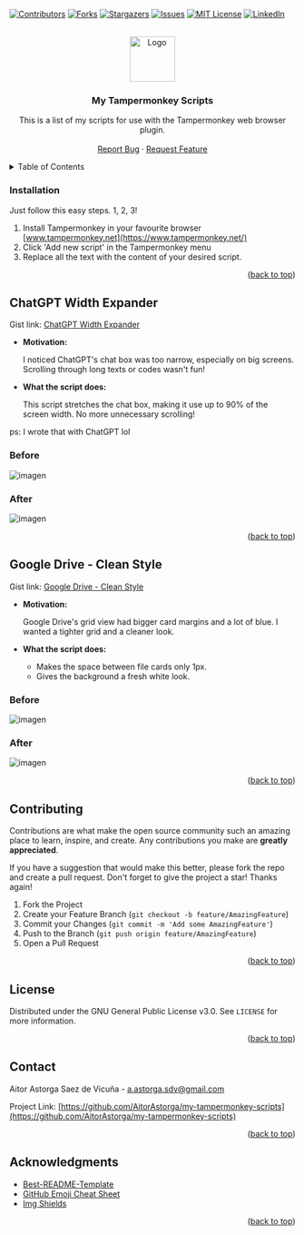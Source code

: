 <a name="readme-top"></a>

<!-- PROJECT SHIELDS -->
<!--
*** I'm using markdown "reference style" links for readability.
*** Reference links are enclosed in brackets [ ] instead of parentheses ( ).
*** See the bottom of this document for the declaration of the reference variables
*** for contributors-url, forks-url, etc. This is an optional, concise syntax you may use.
*** https://www.markdownguide.org/basic-syntax/#reference-style-links
-->
[![Contributors][contributors-shield]][contributors-url]
[![Forks][forks-shield]][forks-url]
[![Stargazers][stars-shield]][stars-url]
[![Issues][issues-shield]][issues-url]
[![MIT License][license-shield]][license-url]
[![LinkedIn][linkedin-shield]][linkedin-url]


<!-- PROJECT LOGO -->
<br />
<div align="center">
  <a href="https://github.com/AitorAstorga/my-tampermonkey-scripts">
    <img src="https://github.com/othneildrew/Best-README-Template/raw/master/images/logo.png" alt="Logo" width="80" height="80">
  </a>

  <h3 align="center">My Tampermonkey Scripts</h3>

  <p align="center">
    This is a list of my scripts for use with the Tampermonkey web browser plugin.
    <br />
    <br />
    <a href="https://github.com/AitorAstorga/my-tampermonkey-scripts/issues">Report Bug</a>
    ·
    <a href="https://github.com/AitorAstorga/my-tampermonkey-scripts/issues">Request Feature</a>
  </p>
</div>


<!-- TABLE OF CONTENTS -->
<details>
  <summary>Table of Contents</summary>
  <ol>
    <li><a href="#installation">Installation</a></li>
    <li><a href="#chatgpt-width-expander">ChatGPT Width Expander</a></li>
    <li><a href="#google-drive---clean-style">Google Drive - Clean Style</a></li>
    <li><a href="#contributing">Contributing</a></li>
    <li><a href="#license">License</a></li>
    <li><a href="#contact">Contact</a></li>
    <li><a href="#acknowledgments">Acknowledgments</a></li>
  </ol>
</details>

### Installation

Just follow this easy steps. 1, 2, 3!

1. Install Tampermonkey in your favourite browser [www.tampermonkey.net](https://www.tampermonkey.net/)
2. Click 'Add new script' in the Tampermonkey menu
3. Replace all the text with the content of your desired script.

<p align="right">(<a href="#readme-top">back to top</a>)</p>


## ChatGPT Width Expander
Gist link: [ChatGPT Width Expander](https://gist.github.com/AitorAstorga/cae2b3deddd112ef8306f421b7f13f78)

- **Motivation:**
  
  I noticed ChatGPT's chat box was too narrow, especially on big screens. Scrolling through long texts or codes wasn't fun!

- **What the script does:**
  
  This script stretches the chat box, making it use up to 90% of the screen width. No more unnecessary scrolling!

ps: I wrote that with ChatGPT lol

### Before
![imagen](https://github.com/AitorAstorga/my-tampermonkey-scripts/assets/44289776/597f99ff-c541-4758-8dfa-f96eed570914)

### After
![imagen](https://github.com/AitorAstorga/my-tampermonkey-scripts/assets/44289776/9e8942ca-f361-4df9-b8d6-9f26b7c53b11)

<p align="right">(<a href="#readme-top">back to top</a>)</p>


## Google Drive - Clean Style
Gist link: [Google Drive - Clean Style](https://gist.github.com/AitorAstorga/424f34600d7c46e28aba1d6a540aa346)

- **Motivation:**

  Google Drive's grid view had bigger card margins and a lot of blue. I wanted a tighter grid and a cleaner look.

- **What the script does:**

  - Makes the space between file cards only 1px.
  - Gives the background a fresh white look.

### Before
![imagen](https://github.com/AitorAstorga/my-tampermonkey-scripts/assets/44289776/78042a90-6b21-45b7-865e-e50a19b2c2eb)

### After
![imagen](https://github.com/AitorAstorga/my-tampermonkey-scripts/assets/44289776/96f6baa8-0dd6-4ca9-8048-57156039b2f4)



<p align="right">(<a href="#readme-top">back to top</a>)</p>


<!-- CONTRIBUTING -->
## Contributing

Contributions are what make the open source community such an amazing place to learn, inspire, and create. Any contributions you make are **greatly appreciated**.

If you have a suggestion that would make this better, please fork the repo and create a pull request.
Don't forget to give the project a star! Thanks again!

1. Fork the Project
2. Create your Feature Branch (`git checkout -b feature/AmazingFeature`)
3. Commit your Changes (`git commit -m 'Add some AmazingFeature'`)
4. Push to the Branch (`git push origin feature/AmazingFeature`)
5. Open a Pull Request

<p align="right">(<a href="#readme-top">back to top</a>)</p>


<!-- LICENSE -->
## License

Distributed under the GNU General Public License v3.0. See `LICENSE` for more information.

<p align="right">(<a href="#readme-top">back to top</a>)</p>


<!-- CONTACT -->
## Contact

Aitor Astorga Saez de Vicuña - a.astorga.sdv@gmail.com

Project Link: [https://github.com/AitorAstorga/my-tampermonkey-scripts](https://github.com/AitorAstorga/my-tampermonkey-scripts)

<p align="right">(<a href="#readme-top">back to top</a>)</p>


<!-- ACKNOWLEDGMENTS -->
## Acknowledgments

* [Best-README-Template](https://github.com/othneildrew/Best-README-Template)
* [GitHub Emoji Cheat Sheet](https://www.webpagefx.com/tools/emoji-cheat-sheet)
* [Img Shields](https://shields.io)

<p align="right">(<a href="#readme-top">back to top</a>)</p>


<!-- MARKDOWN LINKS & IMAGES -->
<!-- https://www.markdownguide.org/basic-syntax/#reference-style-links -->
[contributors-shield]: https://img.shields.io/github/contributors/AitorAstorga/my-tampermonkey-scripts.svg?style=for-the-badge
[contributors-url]: https://github.com/AitorAstorga/my-tampermonkey-scripts/graphs/contributors
[forks-shield]: https://img.shields.io/github/forks/AitorAstorga/my-tampermonkey-scripts.svg?style=for-the-badge
[forks-url]: https://github.com/AitorAstorga/my-tampermonkey-scripts/network/members
[stars-shield]: https://img.shields.io/github/stars/AitorAstorga/my-tampermonkey-scripts.svg?style=for-the-badge
[stars-url]: https://github.com/AitorAstorga/my-tampermonkey-scripts/stargazers
[issues-shield]: https://img.shields.io/github/issues/AitorAstorga/my-tampermonkey-scripts.svg?style=for-the-badge
[issues-url]: https://github.com/AitorAstorga/my-tampermonkey-scripts/issues
[license-shield]: https://img.shields.io/github/license/AitorAstorga/my-tampermonkey-scripts.svg?style=for-the-badge
[license-url]: https://github.com/AitorAstorga/my-tampermonkey-scripts/blob/master/LICENSE
[linkedin-shield]: https://img.shields.io/badge/-LinkedIn-black.svg?style=for-the-badge&logo=linkedin&colorB=555
[linkedin-url]: https://linkedin.com/in/aitor-astorga-saez-de-vicuña
[product-screenshot]: images/screenshot.png
